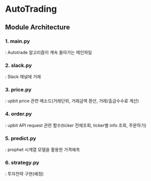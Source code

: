 # AutoTrading

## Module Architecture

### 1. main.py
: Autotrade 알고리즘이 계속 돌아가는 메인파일

### 2. slack.py
: Slack 채널에 거래

### 3. price.py
: upbit price 관련 메소드(거래단위, 거래금액 환산, 거래/출금수수료 계산) 

### 4. order.py
: upbit API request 관련 함수(ticker 전체조회, ticker별 info 조회, 주문하기)

### 5. predict.py
: prophet 시계열 모델을 활용한 가격예측

### 6. strategy.py
: 투자전략 구현(예정)

